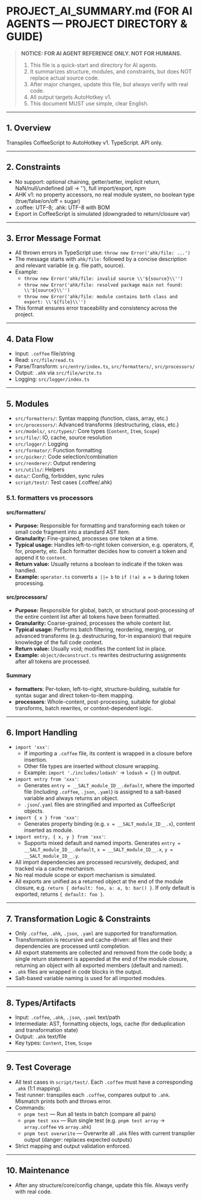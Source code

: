 # PROJECT_AI_SUMMARY.md (FOR AI AGENTS — PROJECT DIRECTORY & GUIDE)

> **NOTICE: FOR AI AGENT REFERENCE ONLY. NOT FOR HUMANS.**
>
> 1. This file is a quick-start and directory for AI agents.
> 2. It summarizes structure, modules, and constraints, but does NOT replace actual source code.
> 3. After major changes, update this file, but always verify with real code.
> 4. All output targets AutoHotkey v1.
> 5. This document MUST use simple, clear English.

---

## 1. Overview

Transpiles CoffeeScript to AutoHotkey v1. TypeScript. API only.

---

## 2. Constraints

- No support: optional chaining, getter/setter, implicit return, NaN/null/undefined (all → ''), full import/export, npm
- AHK v1: no property accessors, no real module system, no boolean type (true/false/on/off = sugar)
- .coffee: UTF-8; .ahk: UTF-8 with BOM
- Export in CoffeeScript is simulated (downgraded to return/closure var)

---

## 3. Error Message Format

- All thrown errors in TypeScript use: `throw new Error('ahk/file: ...')`
- The message starts with `ahk/file:` followed by a concise description and relevant variable (e.g. file path, source).
- Example:
  - `throw new Error('ahk/file: invalid source \\'${source}\\'')`
  - `throw new Error('ahk/file: resolved package main not found: \\'${source}\\'')`
  - `throw new Error('ahk/file: module contains both class and export: \\'${file}\\'')`
- This format ensures error traceability and consistency across the project.

---

## 4. Data Flow

- Input: `.coffee` file/string
- Read: `src/file/read.ts`
- Parse/Transform: `src/entry/index.ts`, `src/formatters/`, `src/processors/`
- Output: `.ahk` via `src/file/write.ts`
- Logging: `src/logger/index.ts`

---

## 5. Modules

- `src/formatters/`: Syntax mapping (function, class, array, etc.)
- `src/processors/`: Advanced transforms (destructuring, class, etc.)
- `src/models/`, `src/types/`: Core types (`Content`, `Item`, `Scope`)
- `src/file/`: IO, cache, source resolution
- `src/logger/`: Logging
- `src/formator/`: Function formatting
- `src/picker/`: Code selection/combination
- `src/renderer/`: Output rendering
- `src/utils/`: Helpers
- `data/`: Config, forbidden, sync rules
- `script/test/`: Test cases (.coffee/.ahk)

### 5.1. formatters vs processors

#### src/formatters/

- **Purpose:** Responsible for formatting and transforming each token or small code fragment into a standard AST item.
- **Granularity:** Fine-grained, processes one token at a time.
- **Typical usage:** Handles left-to-right token conversion, e.g. operators, if, for, property, etc. Each formatter decides how to convert a token and append it to `content`.
- **Return value:** Usually returns a boolean to indicate if the token was handled.
- **Example:** `operator.ts` converts `a ||= b` to `if (!a) a = b` during token processing.

#### src/processors/

- **Purpose:** Responsible for global, batch, or structural post-processing of the entire content list after all tokens have been formatted.
- **Granularity:** Coarse-grained, processes the whole content list.
- **Typical usage:** Performs batch filtering, reordering, merging, or advanced transforms (e.g. destructuring, for-in expansion) that require knowledge of the full code context.
- **Return value:** Usually void; modifies the content list in place.
- **Example:** `object/deconstruct.ts` rewrites destructuring assignments after all tokens are processed.

#### Summary

- **formatters**: Per-token, left-to-right, structure-building, suitable for syntax sugar and direct token-to-item mapping.
- **processors**: Whole-content, post-processing, suitable for global transforms, batch rewrites, or context-dependent logic.

---

## 6. Import Handling

- `import 'xxx'`:
  - If importing a `.coffee` file, its content is wrapped in a closure before insertion.
  - Other file types are inserted without closure wrapping.
  - Example: `import './includes/lodash'` → `lodash = {}` in output.
- `import entry from 'xxx'`:
  - Generates `entry = __SALT_module_ID__.default`, where the imported file (including `.coffee`, `.json`, `.yaml`) is assigned to a salt-based variable and always returns an object.
  - `.json`/`.yaml` files are stringified and imported as CoffeeScript objects.
- `import { x } from 'xxx'`:
  - Generates property binding (e.g. `x = __SALT_module_ID__.x`), content inserted as module.
- `import entry, { x, y } from 'xxx'`:
  - Supports mixed default and named imports. Generates `entry = __SALT_module_ID__.default`, `x = __SALT_module_ID__.x`, `y = __SALT_module_ID__.y`.
- All import dependencies are processed recursively, deduped, and tracked via a cache mechanism.
- No real module scope or export mechanism is simulated.
- All exports are unified as a returned object at the end of the module closure, e.g. `return { default: foo, a: a, b: bar() }`. If only default is exported, returns `{ default: foo }`.

---

## 7. Transformation Logic & Constraints

- Only `.coffee`, `.ahk`, `.json`, `.yaml` are supported for transformation.
- Transformation is recursive and cache-driven: all files and their dependencies are processed until completion.
- All export statements are collected and removed from the code body; a single return statement is appended at the end of the module closure, returning an object with all exported members (default and named).
- `.ahk` files are wrapped in code blocks in the output.
- Salt-based variable naming is used for all imported modules.

---

## 8. Types/Artifacts

- Input: `.coffee`, `.ahk`, `.json`, `.yaml` text/path
- Intermediate: AST, formatting objects, logs, cache (for deduplication and transformation state)
- Output: `.ahk` text/file
- Key types: `Content`, `Item`, `Scope`

---

## 9. Test Coverage

- All test cases in `script/test/`. Each `.coffee` must have a corresponding `.ahk` (1:1 mapping).
- Test runner: transpiles each `.coffee`, compares output to `.ahk`. Mismatch prints both and throws error.
- Commands:
  - `pnpm test` — Run all tests in batch (compare all pairs)
  - `pnpm test xxx` — Run single test (e.g. `pnpm test array` → `array.coffee` vs `array.ahk`)
  - `pnpm test overwrite` — Overwrite all `.ahk` files with current transpiler output (danger: replaces expected outputs)
- Strict mapping and output validation enforced.

---

## 10. Maintenance

- After any structure/core/config change, update this file. Always verify with real code.
